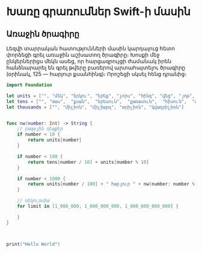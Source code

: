 # Խառը գրառումներ Swift-ի մասին

## Առաջին ծրագիրը

Լեզվի տարրական հատությունների մասին կարդալուց հետո փորձեցի գրել առաջին աշխատող ծրագիրը։ Խոսքի մեջ ընկերներիցս մեկն ասեց, որ հարցազրույցի ժամանակ իրեն հանձնարարել են գրել թվերը բառերով արտահայտելու ծրագիրը (օրինակ, 125 — հարյուր քսանհինգ)։ Որոշեցի սկսել հենց դրանից։

```Swift
import Foundation

let units = ["", "մեկ", "երկու", "երեք", "չորս", "հինգ", "վեց", "յոթ", "ութ", "ինը"]
let tens = ["", "տաս",  "քսան",  "երեսուն",  "քառասուն",  "հիսուն",  "վաթսուն",  "յոթանասուն",  "ութսուն",  "իննսուն"]
let thousands = ["", "միլիոն", "միլիարդ", "տրիլիոն", "կվադրիլիոն"]


func nw(number: Int) -> String {
    // բազային դեպքեր
    if number < 10 {
        return units[number]
    }

    if number < 100 {
        return tens[number / 10] + units[number % 10]
    }

    if number < 1000 {
        return units[number / 100] + " հարյուր " + nw(number: number % 100)
    }

    // ռեկուրսիա
    for limit in [1_000_000, 1_000_000_000, 1_000_000_000_000] {

    }
}



print("Hello World")
```

